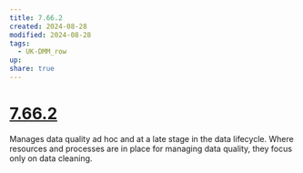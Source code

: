 ```yaml
---
title: 7.66.2
created: 2024-08-28
modified: 2024-08-28
tags:
  - UK-DMM_row
up: 
share: true
---
```

# [7.66.2](7.66.2.md)

Manages data quality ad hoc and at a late stage in the data lifecycle. Where resources and processes are in place for managing data quality, they focus only on data cleaning.
